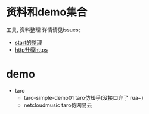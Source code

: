 # 资料和demo集合

工具, 资料整理 详情请见issues;    
+ [start的整理](https://github.com/KaierChou/Note_and_Demo/issues/2)  
+ [http升级https](https://github.com/KaierChou/Note_and_Demo/issues/3)



# demo  

+ taro
  - taro-simple-demo01 taro仿知乎(没接口弃了 rua~)
  - netcloudmusic      taro仿网易云


